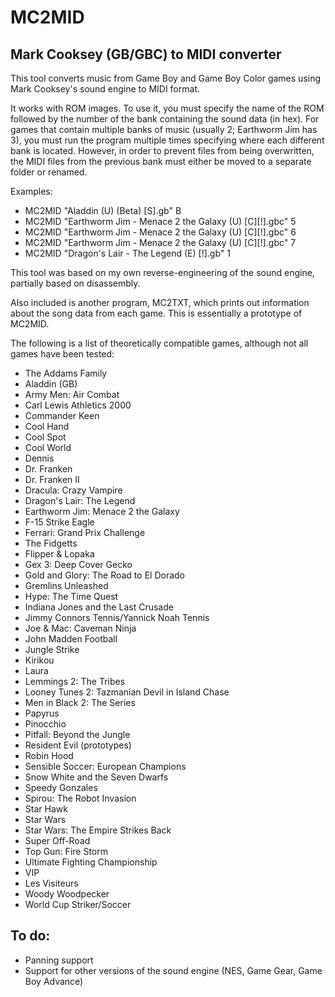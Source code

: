 # MC2MID

## Mark Cooksey (GB/GBC) to MIDI converter

This tool converts music from Game Boy and Game Boy Color games using Mark Cooksey's sound engine to MIDI format.

It works with ROM images. To use it, you must specify the name of the ROM followed by the number of the bank containing the sound data (in hex).
For games that contain multiple banks of music (usually 2; Earthworm Jim has 3), you must run the program multiple times specifying where each different bank is located. However, in order to prevent files from being overwritten, the MIDI files from the previous bank must either be moved to a separate folder or renamed.

Examples:
* MC2MID "Aladdin (U) (Beta) [S].gb" B
* MC2MID "Earthworm Jim - Menace 2 the Galaxy (U) [C][!].gbc" 5
* MC2MID "Earthworm Jim - Menace 2 the Galaxy (U) [C][!].gbc" 6
* MC2MID "Earthworm Jim - Menace 2 the Galaxy (U) [C][!].gbc" 7
* MC2MID "Dragon's Lair - The Legend (E) [!].gb" 1

This tool was based on my own reverse-engineering of the sound engine, partially based on disassembly.

Also included is another program, MC2TXT, which prints out information about the song data from each game. This is essentially a prototype of MC2MID.

The following is a list of theoretically compatible games, although not all games have been tested:
  * The Addams Family
  * Aladdin (GB)
  * Army Men: Air Combat
  * Carl Lewis Athletics 2000
  * Commander Keen
  * Cool Hand
  * Cool Spot
  * Cool World
  * Dennis
  * Dr. Franken
  * Dr. Franken II
  * Dracula: Crazy Vampire
  * Dragon's Lair: The Legend
  * Earthworm Jim: Menace 2 the Galaxy
  * F-15 Strike Eagle
  * Ferrari: Grand Prix Challenge
  * The Fidgetts
  * Flipper & Lopaka
  * Gex 3: Deep Cover Gecko
  * Gold and Glory: The Road to El Dorado
  * Gremlins Unleashed
  * Hype: The Time Quest
  * Indiana Jones and the Last Crusade
  * Jimmy Connors Tennis/Yannick Noah Tennis
  * Joe & Mac: Caveman Ninja
  * John Madden Football
  * Jungle Strike
  * Kirikou
  * Laura
  * Lemmings 2: The Tribes
  * Looney Tunes 2: Tazmanian Devil in Island Chase
  * Men in Black 2: The Series
  * Papyrus
  * Pinocchio
  * Pitfall: Beyond the Jungle
  * Resident Evil (prototypes)
  * Robin Hood
  * Sensible Soccer: European Champions
  * Snow White and the Seven Dwarfs
  * Speedy Gonzales
  * Spirou: The Robot Invasion
  * Star Hawk
  * Star Wars
  * Star Wars: The Empire Strikes Back
  * Super Off-Road
  * Top Gun: Fire Storm
  * Ultimate Fighting Championship
  * VIP
  * Les Visiteurs
  * Woody Woodpecker
  * World Cup Striker/Soccer

## To do:
  * Panning support
  * Support for other versions of the sound engine (NES, Game Gear, Game Boy Advance)
